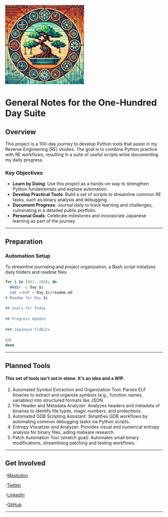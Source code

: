 <img src="Images/cover.jpg" alt="My Project Banner" width="50%">

# General Notes for the One-Hundred Day Suite

## Overview

This project is a 100-day journey to develop Python tools that assist in my Reverse Engineering (RE) studies. The goal is to combine Python practice with RE workflows, resulting in a suite of useful scripts while documenting my daily progress.

### Key Objectives
- **Learn by Doing**: Use this project as a hands-on way to strengthen Python fundamentals and explore automation.
- **Develop Practical Tools**: Build a set of scripts to streamline common RE tasks, such as binary analysis and debugging.
- **Document Progress**: Journal daily to track learning and challenges, culminating in a detailed public portfolio.
- **Personal Goals**: Celebrate milestones and incorporate Japanese learning as part of the journey.

---

## Preparation

### Automation Setup
To streamline journaling and project organization, a Bash script initializes daily folders and readme files:
```bash
for i in {001..100}; do
  mkdir -p Day_$i
  cat <<EOF > Day_$i/readme.md
# Readme for Day $i

## Goals for Today

## Progress Update

### Japanese Tidbits

EOF
done
```

---

## Planned Tools

#### This set of tools isn't set in stone. It's an idea and a WIP.

1. Automated Symbol Extraction and Organization Tool: Parses ELF binaries to extract and organize symbols (e.g., function names, variables) into structured formats like JSON.
2. File Header and Metadata Analyzer: Analyzes headers and metadata of binaries to identify file types, magic numbers, and protections.
3. Automated GDB Scripting Assistant: Simplifies GDB workflows by automating common debugging tasks via Python scripts.
4. Entropy Visualizer and Analyzer: Provides visual and numerical entropy analysis for binary files, aiding malware research.
5. Patch Automation Tool (stretch goal): Automates small binary modifications, streamlining patching and testing workflows.

---

## Get Involved

-[Mastodon](https://mastodon.social/@opqam)

-[Twitter](https://twitter.com/opqamNotSpace)

-[LinkedIn](https://www.linkedin.com/in/ricardo-alves-opqam/)

-[GitHub](https://github.com/OPQAM)

---

